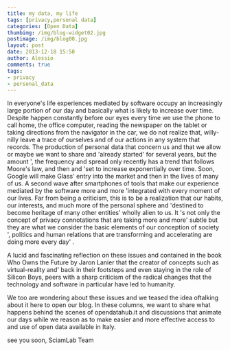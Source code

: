 ```yaml
---
title: my data, my life
tags: [privacy,personal data]
categories: [Open Data]
thumbimg: /img/blog-widget02.jpg
postimage: /img/blog00.jpg
layout: post
date: 2013-12-18 15:50
author: Alessio
comments: true
tags:
- privacy
- personal_data
---
```


In everyone's life experiences mediated by software occupy
an increasingly large portion of our day and basically what
is likely to increase over time. Despite happen constantly
before our eyes every time we use the phone to call home, 
the office computer, reading the newspaper on the tablet or
taking directions from the navigator in the car, we do not
realize that, willy-nilly leave a trace of ourselves and of
our actions in any system that records. 
The production of personal data that concern us and that we
allow or maybe we want to share and 'already started' for
several years, but the amount ', the frequency and spread
only recently has a trend that follows Moore's law, and then
and 'set to increase exponentially over time. Soon, Google will
make Glass' entry into the market and then in the lives of
many of us. A second wave after smartphones of tools that make
our experience mediated by the software more and more 'integrated
with every moment of our lives. Far from being a criticism,
this is to be a realization that our habits, our interests,
and much more of the personal sphere and 'destined to become
heritage of many other entities' wholly alien to us. It 's not
only the concept of privacy connotations that are taking more
and more' subtle but they are what we consider the basic elements
of our conception of society ', politics and human relations that
are transforming and accelerating are doing more every day' .

A lucid and fascinating reflection on these issues and contained 
in the book Who Owns the Future by Jaron Lanier that the creator of 
concepts such as virtual-reality and' back in their footsteps and even 
staying in the role of Silicon Boys, peers with a sharp criticism of 
the radical changes that the technology and software in particular 
have led to humanity.

We too are wondering about these issues and we teased the idea of 
​​talking about it here to open our blog. In these columns, we want 
to share what happens behind the scenes of opendatahub.it and 
discussions that animate our days while we reason as to make easier 
and more effective access to and use of open data available in Italy.

see you soon,
SciamLab Team
